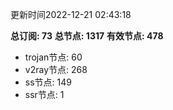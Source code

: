 更新时间2022-12-21 02:43:18

**总订阅: 73**
**总节点: 1317**
**有效节点: 478**
- trojan节点: 60
- v2ray节点: 268
- ss节点: 149
- ssr节点: 1
